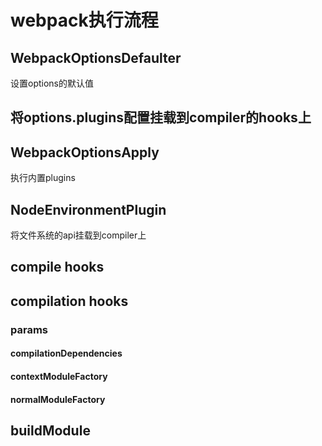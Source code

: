 # webpack执行流程 

## WebpackOptionsDefaulter

设置options的默认值

## 将options.plugins配置挂载到compiler的hooks上

## WebpackOptionsApply

执行内置plugins

## NodeEnvironmentPlugin

将文件系统的api挂载到compiler上

## compile hooks

## compilation hooks
### params

#### compilationDependencies
#### contextModuleFactory
#### normalModuleFactory

## buildModule